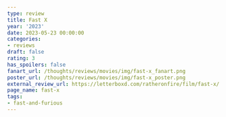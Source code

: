 ```yaml
---
type: review
title: Fast X
year: '2023'
date: 2023-05-23 00:00:00
categories:
- reviews
draft: false
rating: 3
has_spoilers: false
fanart_url: /thoughts/reviews/movies/img/fast-x_fanart.png
poster_url: /thoughts/reviews/movies/img/fast-x_poster.png
external_review_url: https://letterboxd.com/ratheronfire/film/fast-x/
page_name: fast-x
tags:
- fast-and-furious
---
```



